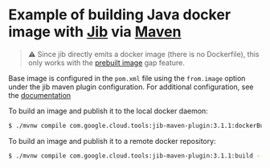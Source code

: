 # Example of building Java docker image with [Jib](https://github.com/GoogleContainerTools/jib) via [Maven](https://github.com/GoogleContainerTools/jib/tree/master/jib-maven-plugin)

> :warning: Since jib directly emits a docker image (there is no Dockerfile), this only works with the [prebuilt image](https://gap-docs.gservice.emarsys.net/using-prebuilt-image.html) gap feature.

Base image is configured in the `pom.xml` file using the `from.image` option under the jib maven plugin configuration. For additional configuration, see the [documentation](https://github.com/GoogleContainerTools/jib/tree/master/jib-maven-plugin#extended-usage)

To build an image and publish it to the local docker daemon:

```sh
$ ./mvnw compile com.google.cloud.tools:jib-maven-plugin:3.1.1:dockerBuild -Dimage=java-maven-jib:latest
```

To build an image and publish it to a remote docker repository:

```sh
$ ./mvnw compile com.google.cloud.tools:jib-maven-plugin:3.1.1:build --Dimage=eu.gcr.io/ems-gap-images/java-maven-jib:latest
```
